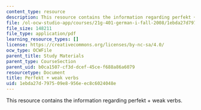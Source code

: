 ```yaml
---
content_type: resource
description: This resource contains the information regarding perfekt + weak verbs.
file: /ol-ocw-studio-app/courses/21g-401-german-i-fall-2008/1ebda27d797509e8956eec8c6024048e_MIT21G_401F08_perfa.pdf
file_size: 148211
file_type: application/pdf
learning_resource_types: []
license: https://creativecommons.org/licenses/by-nc-sa/4.0/
ocw_type: OCWFile
parent_title: Study Materials
parent_type: CourseSection
parent_uid: b0ca1507-cf3d-dcef-45ce-f688a86a6079
resourcetype: Document
title: Perfekt + weak verbs
uid: 1ebda27d-7975-09e8-956e-ec8c6024048e
---
```

This resource contains the information regarding perfekt + weak verbs.